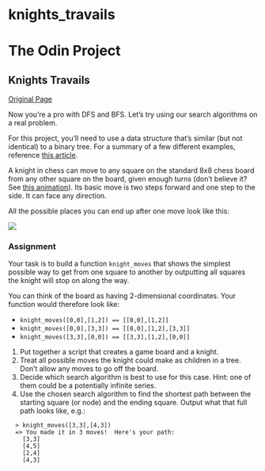 # knights_travails
<h1>The Odin Project</h1>

<h2>Knights Travails</h2>

<a href="https://www.theodinproject.com/paths/full-stack-ruby-on-rails/courses/ruby-programming/lessons/knights-travails">Original Page</a>

<p>Now you’re a pro with DFS and BFS.  Let’s try using our search algorithms on a real problem.</p>

<p>For this project, you’ll need to use a data structure that’s similar (but not identical) to a binary tree. For a summary of a few different examples, reference <a href="https://www.khanacademy.org/computing/computer-science/algorithms/graph-representation/a/describing-graphs">this article</a>.</p>

<p>A knight in chess can move to any square on the standard 8x8 chess board from any other square on the board, given enough turns (don’t believe it?  See <a href="https://upload.wikimedia.org/wikipedia/commons/thumb/d/da/Knight%27s_tour_anim_2.gif/250px-Knight%27s_tour_anim_2.gif">this animation</a>).  Its basic move is two steps forward and one step to the side.  It can face any direction.</p>

<p>All the possible places you can end up after one move look like this:</p>

<p><img src="https://i.imgur.com/mHQqH08.gif" /></p>

<h3 id="assignment">Assignment</h3>
<p>Your task is to build a function <code>knight_moves</code> that shows the simplest possible way to get from one square to another by outputting all squares the knight will stop on along the way.</p>

<p>You can think of the board as having 2-dimensional coordinates.  Your function would therefore look like:</p>

<ul>
  <li><code>knight_moves([0,0],[1,2]) == [[0,0],[1,2]]</code></li>
  <li><code>knight_moves([0,0],[3,3]) == [[0,0],[1,2],[3,3]]</code></li>
  <li><code>knight_moves([3,3],[0,0]) == [[3,3],[1,2],[0,0]]</code></li>
</ul>

<div class="lesson-content__panel">
  <ol>
    <li>Put together a script that creates a game board and a knight.</li>
    <li>Treat all possible moves the knight could make as children in a tree.  Don’t allow any moves to go off the board.</li>
    <li>Decide which search algorithm is best to use for this case.  Hint: one of them could be a potentially infinite series.</li>
    <li>Use the chosen search algorithm to find the shortest path between the starting square (or node) and the ending square.  Output what that full path looks like, e.g.:</li>
  </ol>

  <pre><code class="language-bash">  &gt; knight_moves([3,3],[4,3])
  =&gt; You made it in 3 moves!  Here's your path:
    [3,3]
    [4,5]
    [2,4]
    [4,3]
</code></pre>
</div>